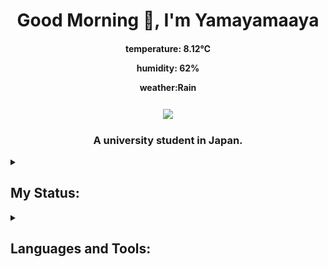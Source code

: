 <h1 align="center">Good Morning 👋, I'm Yamayamaaya</h1>
<h4 align="center">temperature: 8.12℃


humidity: 62%


weather:Rain</h4>
<h3 align="center"><img align="center" width=10% src = "https://github.com/Yamayamaaya/Yamayamaaya/assets/100800509/532b7cb3-374f-4b90-aa2e-5c322a6cdd9c"></h3>

<h3 align="center">A university student in Japan.</h3>

<details><summary><h2>My Status:</h2></summary>

<div>
<img width=10% src = "https://user-images.githubusercontent.com/100800509/235350309-29edabaf-1003-49d9-9ec4-0d87ad097ec5.png">
<img width=80% src = "https://raw.githubusercontent.com/Yamayamaaya/Yamayamaaya/main/profile-summary-card-output/flag_india/0-profile-details.svg">
<img width=10% src = "https://user-images.githubusercontent.com/100800509/235350309-29edabaf-1003-49d9-9ec4-0d87ad097ec5.png">
<img width=40% src = "https://raw.githubusercontent.com/Yamayamaaya/Yamayamaaya/main/profile-summary-card-output/flag_india/1-repos-per-language.svg">
<img width=40% src = "https://raw.githubusercontent.com/Yamayamaaya/Yamayamaaya/main/profile-summary-card-output/flag_india/3-stats.svg">
</div>

</details>

<details><summary><h2>Languages and Tools:</h2></summary>

<p align="center"> <a href="https://www.w3schools.com/cs/" target="_blank" rel="noreferrer"> <img src="https://raw.githubusercontent.com/devicons/devicon/master/icons/csharp/csharp-original.svg" alt="csharp" width="40" height="40"/> </a> <a href="https://www.w3schools.com/css/" target="_blank" rel="noreferrer"> <img src="https://raw.githubusercontent.com/devicons/devicon/master/icons/css3/css3-original-wordmark.svg" alt="css3" width="40" height="40"/> </a> <a href="https://www.w3.org/html/" target="_blank" rel="noreferrer"> <img src="https://raw.githubusercontent.com/devicons/devicon/master/icons/html5/html5-original-wordmark.svg" alt="html5" width="40" height="40"/> </a> <a href="https://developer.mozilla.org/en-US/docs/Web/JavaScript" target="_blank" rel="noreferrer"> <img src="https://raw.githubusercontent.com/devicons/devicon/master/icons/javascript/javascript-original.svg" alt="javascript" width="40" height="40"/> </a> <a href="https://www.python.org" target="_blank" rel="noreferrer"> <img src="https://raw.githubusercontent.com/devicons/devicon/master/icons/python/python-original.svg" alt="python" width="40" height="40"/> </a> <a href="https://rubyonrails.org" target="_blank" rel="noreferrer"> <img src="https://raw.githubusercontent.com/devicons/devicon/master/icons/rails/rails-original-wordmark.svg" alt="rails" width="40" height="40"/> </a> <a href="https://reactjs.org/" target="_blank" rel="noreferrer"> <img src="https://raw.githubusercontent.com/devicons/devicon/master/icons/react/react-original-wordmark.svg" alt="react" width="40" height="40"/> </a> <a href="https://www.ruby-lang.org/en/" target="_blank" rel="noreferrer"> <img src="https://raw.githubusercontent.com/devicons/devicon/master/icons/ruby/ruby-original.svg" alt="ruby" width="40" height="40"/> </a> <a href="https://www.typescriptlang.org/" target="_blank" rel="noreferrer"> <img src="https://raw.githubusercontent.com/devicons/devicon/master/icons/typescript/typescript-original.svg" alt="typescript" width="40" height="40"/> </a> <a href="https://unity.com/" target="_blank" rel="noreferrer"> <img src="https://www.vectorlogo.zone/logos/unity3d/unity3d-icon.svg" alt="unity" width="40" height="40"/> </a> </p>

</details>

